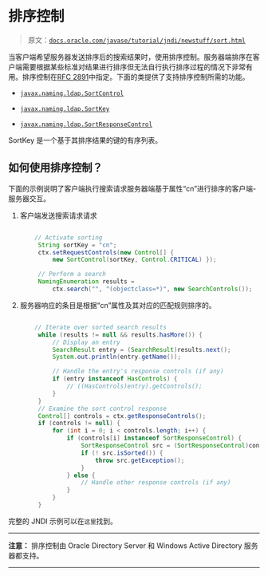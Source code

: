 # 排序控制

> 原文：[`docs.oracle.com/javase/tutorial/jndi/newstuff/sort.html`](https://docs.oracle.com/javase/tutorial/jndi/newstuff/sort.html)

当客户端希望服务器发送排序后的搜索结果时，使用排序控制。服务器端排序在客户端需要根据某些标准对结果进行排序但无法自行执行排序过程的情况下非常有用。排序控制在[RFC 2891](http://www.ietf.org/rfc/rfc2891.txt)中指定。下面的类提供了支持排序控制所需的功能。

+   [`javax.naming.ldap.SortControl`](https://docs.oracle.com/javase/8/docs/api/javax/naming/ldap/SortControl.html)

+   [`javax.naming.ldap.SortKey`](https://docs.oracle.com/javase/8/docs/api/javax/naming/ldap/SortKey.html)

+   [`javax.naming.ldap.SortResponseControl`](https://docs.oracle.com/javase/8/docs/api/javax/naming/ldap/SortResponseControl.html)

SortKey 是一个基于其排序结果的键的有序列表。

## 如何使用排序控制？

下面的示例说明了客户端执行搜索请求服务器端基于属性“cn”进行排序的客户端-服务器交互。

1.  客户端发送搜索请求请求

    ```java

        // Activate sorting
         String sortKey = "cn";
         ctx.setRequestControls(new Control[] { 
             new SortControl(sortKey, Control.CRITICAL) });

         // Perform a search
         NamingEnumeration results = 
             ctx.search("", "(objectclass=*)", new SearchControls());

    ```

1.  服务器响应的条目是根据“cn”属性及其对应的匹配规则排序的。

    ```java

        // Iterate over sorted search results
         while (results != null && results.hasMore()) {
             // Display an entry
             SearchResult entry = (SearchResult)results.next();
             System.out.println(entry.getName());

             // Handle the entry's response controls (if any)
             if (entry instanceof HasControls) {
                 // ((HasControls)entry).getControls();
             }
         }
         // Examine the sort control response 
         Control[] controls = ctx.getResponseControls();
         if (controls != null) {
             for (int i = 0; i < controls.length; i++) {
                 if (controls[i] instanceof SortResponseControl) {
                     SortResponseControl src = (SortResponseControl)controls[i];
                     if (! src.isSorted()) {
                         throw src.getException();
                     }
                 } else {
                     // Handle other response controls (if any)
                 }
             }
         }  

    ```

完整的 JNDI 示例可以在`这里`找到。

* * *

**注意：** 排序控制由 Oracle Directory Server 和 Windows Active Directory 服务器都支持。

* * *
